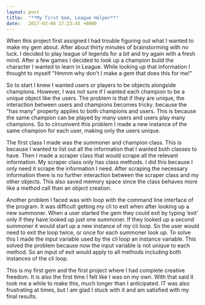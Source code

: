 ```yaml
---
layout: post
title:  "**My first Gem, League Helper**"
date:   2017-03-06 17:23:45 +0000
---
```



When this project first assigned I had trouble figuring out what I wanted to make my gem about. After about thirty minutes of brainstorming with no luck. I decided to play league of legends for a bit and try again with a fresh mind. After a few games I decided to look up a champion build the character I wanted to learn in League. While looking up that information I thought to myself "Hmmm why don't I make a gem that does this for me!"

So to start I knew I wanted users or players to be objects alongside champions. However, I was not sure if I wanted each champion to be a unique object like the users. The problem is that if they are unique, the interaction between users and champions becomes tricky. because the "has many" property applies to both champions and users. This is because the same champion can be played by many users and users play many champions. So to circumvent this problem I made a new instance of the same champion for each user, making only the users unique. 

The first class I made was the summoner and champion class. This is because I wanted to list out all the information that I wanted both classes to have. Then I made a scraper class that would scrape all the relevant information. My scraper class only has class methods. I did this because I only need it scrape the information I need. After scraping the necessary information there is no further interaction between the scraper class and my other objects. This also saved memory space since the class behaves more like a method call than an object creation.

Another problem I faced was with loop with the command line interface of the program. It was difficult getting my cli to exit when after looking up a new summoner. When a user started the gem they could exit by typing ‘exit’ only if they have looked up just one summoner. If they looked up a second summoner it would start up a new instance of my cli loop. So the user would need to exit the loop twice, or once for each summoner look up. To solve this I made the input variable used by the cli loop an instance variable. This solved the problem because now the input variable is not unique to each method. So an input of exit would apply to all methods including both instances of the cli loop. 

This is my first gem and the first project where I had complete creative freedom. It is also the first time I felt like I was on my own. With that said it took me a while to make this, much longer than I anticipated. IT was also frustrating at times, but I am glad I stuck with it and am satisfied with my final results. 

